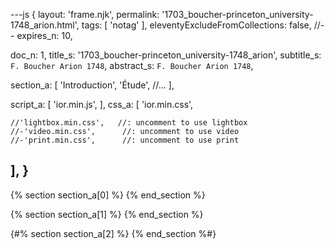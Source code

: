 ---js
{
  layout:    'frame.njk',
  permalink: '1703_boucher-princeton_university-1748_arion.html',
  tags:      [ 'notag' ],
  eleventyExcludeFromCollections: false,
  //-- expires_n: 10,

  doc_n:      1,
  title_s:    '1703_boucher-princeton_university-1748_arion',
  subtitle_s: `F. Boucher Arion 1748`,
  abstract_s: `F. Boucher Arion 1748`,

  section_a:
  [
    'Introduction',
    'Étude',
    //...
  ],

  script_a:
  [
    'ior.min.js',
  ],
  css_a:
  [
    'ior.min.css',

    //'lightbox.min.css',   //: uncomment to use lightbox
    //-'video.min.css',      //: uncomment to use video
    //-'print.min.css',      //: uncomment to use print
  ],
}
---
[comment]: # (======================== Introduction ========================)
{% section section_a[0] %}
{% end_section %}




[comment]: # (======================== Étude ========================)

{% section section_a[1] %}
{% end_section %}



[comment]: # (======================== Références ========================)

{#% section section_a[2] %}
{% end_section %#}




[comment]: # (======================== Links ========================)
